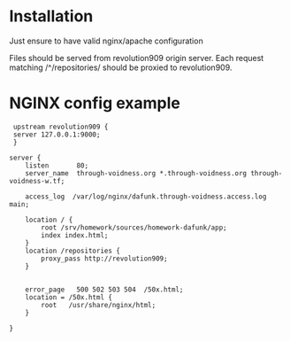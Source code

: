 Installation
============

Just ensure to have valid nginx/apache configuration

Files should be served from revolution909 origin server.
Each request matching /^\/repositories/ should be proxied to revolution909.


NGINX config example
====================



     upstream revolution909 {
     server 127.0.0.1:9000;
     }

    server {
        listen       80;
        server_name  through-voidness.org *.through-voidness.org through-voidness-w.tf;

        access_log  /var/log/nginx/dafunk.through-voidness.access.log  main;

        location / {
            root /srv/homework/sources/homework-dafunk/app;
            index index.html;
        }
        location /repositories {
            proxy_pass http://revolution909;
        }


        error_page   500 502 503 504  /50x.html;
        location = /50x.html {
            root   /usr/share/nginx/html;
        }

    }
     
